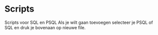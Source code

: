# Scripts
Scripts voor SQL en PSQL
Als je wilt gaan toevoegen selecteer je PSQL of SQL en druk je bovenaan op nieuwe file. 
